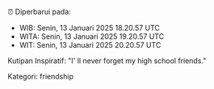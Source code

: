 ⏰ Diperbarui pada:
- WIB: Senin, 13 Januari 2025 18.20.57 UTC
- WITA: Senin, 13 Januari 2025 19.20.57 UTC
- WIT: Senin, 13 Januari 2025 20.20.57 UTC

Kutipan Inspiratif:
"I' ll never forget my high school friends."


Kategori: friendship

